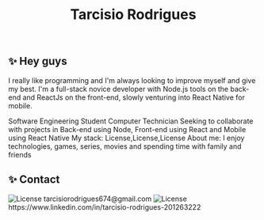 <h1 align="center">Tarcisio Rodrigues</h1>

<br>

## ✨ Hey guys

I really like programming and I'm always looking to improve myself and give my best. I'm a full-stack novice developer with Node.js tools on the back-end and ReactJs on the front-end, slowly venturing into React Native for mobile.

  Software Engineering Student
  Computer Technician
  Seeking to collaborate with projects in Back-end using Node, Front-end using React and Mobile using React Native
  My stack: License,License,License
  About me: I enjoy technologies, games, series, movies and spending time with family and friends


## ✨ Contact
<img alt="License" src="https://img.shields.io/badge/Gmail-D14836?style=for-the-badge&logo=gmail&logoColor=white">
<a >
tarcisiorodrigues674@gmail.com
</a>
<img alt="License" src=https://img.shields.io/badge/LinkedIn-0077B5?style=for-the-badge&logo=linkedin&logoColor=white>
<a >
https://www.linkedin.com/in/tarcisio-rodrigues-201263222
</a>

